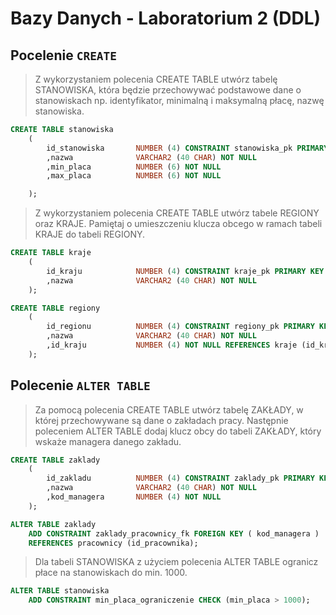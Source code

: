 # Bazy Danych - Laboratorium 2 (DDL)
## Pocelenie `CREATE`
> Z wykorzystaniem polecenia CREATE TABLE utwórz tabelę STANOWISKA, która będzie przechowywać podstawowe dane o stanowiskach np. identyfikator, minimalną i maksymalną płacę, nazwę stanowiska.
```sql
CREATE TABLE stanowiska
    (
        id_stanowiska       NUMBER (4) CONSTRAINT stanowiska_pk PRIMARY KEY
        ,nazwa              VARCHAR2 (40 CHAR) NOT NULL
        ,min_placa          NUMBER (6) NOT NULL
        ,max_placa          NUMBER (6) NOT NULL

    );
```
> Z wykorzystaniem polecenia CREATE TABLE utwórz tabele REGIONY oraz KRAJE. Pamiętaj o umieszczeniu klucza obcego w ramach tabeli KRAJE do tabeli REGIONY.
```sql
CREATE TABLE kraje
    (
        id_kraju            NUMBER (4) CONSTRAINT kraje_pk PRIMARY KEY
        ,nazwa              VARCHAR2 (40 CHAR) NOT NULL
    );

CREATE TABLE regiony
    (
        id_regionu          NUMBER (4) CONSTRAINT regiony_pk PRIMARY KEY
        ,nazwa              VARCHAR2 (40 CHAR) NOT NULL
        ,id_kraju           NUMBER (4) NOT NULL REFERENCES kraje (id_kraju)
    );
```
## Polecenie `ALTER TABLE`
> Za pomocą polecenia CREATE TABLE utwórz tabelę ZAKŁADY, w której przechowywane są dane o zakładach pracy. Następnie poleceniem ALTER TABLE dodaj klucz obcy do tabeli ZAKŁADY, który wskaże managera danego zakładu.

```sql
CREATE TABLE zaklady
    (
        id_zakladu          NUMBER (4) CONSTRAINT zaklady_pk PRIMARY KEY
        ,nazwa              VARCHAR2 (40 CHAR) NOT NULL
        ,kod_managera       NUMBER (4) NOT NULL
    );

ALTER TABLE zaklady
    ADD CONSTRAINT zaklady_pracownicy_fk FOREIGN KEY ( kod_managera )
    REFERENCES pracownicy (id_pracownika);
```

> Dla tabeli STANOWISKA z użyciem polecenia ALTER TABLE ogranicz płace na stanowiskach do min. 1000.

```sql
ALTER TABLE stanowiska
    ADD CONSTRAINT min_placa_ograniczenie CHECK (min_placa > 1000);
```

